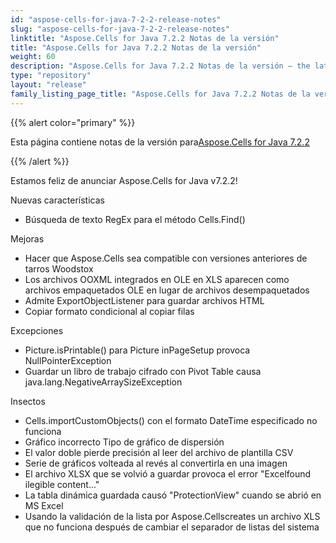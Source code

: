 ```yaml
---
id: "aspose-cells-for-java-7-2-2-release-notes"
slug: "aspose-cells-for-java-7-2-2-release-notes"
linktitle: "Aspose.Cells for Java 7.2.2 Notas de la versión"
title: "Aspose.Cells for Java 7.2.2 Notas de la versión"
weight: 60
description: "Aspose.Cells for Java 7.2.2 Notas de la versión – the latest updates and fixes."
type: "repository"
layout: "release"
family_listing_page_title: "Aspose.Cells for Java 7.2.2 Notas de la versión"
---
```

{{% alert color="primary" %}} 

 Esta página contiene notas de la versión para[Aspose.Cells for Java 7.2.2](https://releases.aspose.com/cells/java/new-releases/aspose.cells-for-java-7.2.2/)

{{% /alert %}} 

Estamos
 feliz de anunciar Aspose.Cells for Java v7.2.2!

 Nuevas características

- Búsqueda de texto RegEx para el método Cells.Find()

 Mejoras

- Hacer que Aspose.Cells sea compatible con versiones anteriores de tarros Woodstox
- Los archivos OOXML integrados en OLE en XLS aparecen como archivos empaquetados OLE en lugar de archivos desempaquetados
- Admite ExportObjectListener para guardar archivos HTML
- Copiar formato condicional al copiar filas

 Excepciones

- Picture.isPrintable() para Picture inPageSetup provoca NullPointerException
- Guardar un libro de trabajo cifrado con Pivot Table causa java.lang.NegativeArraySizeException

 Insectos

- Cells.importCustomObjects() con el formato DateTime especificado no funciona
- Gráfico incorrecto Tipo de gráfico de dispersión
- El valor doble pierde precisión al leer del archivo de plantilla CSV
- Serie de gráficos volteada al revés al convertirla en una imagen
- El archivo XLSX que se volvió a guardar provoca el error "Excelfound ilegible content..."
- La tabla dinámica guardada causó "ProtectionView" cuando se abrió en MS Excel
- Usando la validación de la lista por Aspose.Cellscreates un archivo XLS que no funciona después de cambiar el separador de listas del sistema
